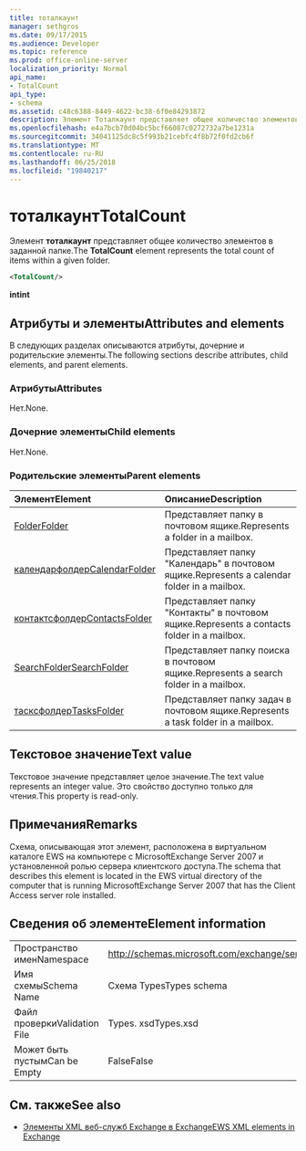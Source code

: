 ```yaml
---
title: тоталкаунт
manager: sethgros
ms.date: 09/17/2015
ms.audience: Developer
ms.topic: reference
ms.prod: office-online-server
localization_priority: Normal
api_name:
- TotalCount
api_type:
- schema
ms.assetid: c48c6388-8449-4622-bc38-6f0e84293872
description: Элемент Тоталкаунт представляет общее количество элементов в заданной папке.
ms.openlocfilehash: e4a7bcb70d04bc5bcf66087c0272732a7be1231a
ms.sourcegitcommit: 34041125dc8c5f993b21cebfc4f8b72f0fd2cb6f
ms.translationtype: MT
ms.contentlocale: ru-RU
ms.lasthandoff: 06/25/2018
ms.locfileid: "19840217"
---
```

# <a name="totalcount"></a><span data-ttu-id="5fc47-103">тоталкаунт</span><span class="sxs-lookup"><span data-stu-id="5fc47-103">TotalCount</span></span>

<span data-ttu-id="5fc47-104">Элемент **тоталкаунт** представляет общее количество элементов в заданной папке.</span><span class="sxs-lookup"><span data-stu-id="5fc47-104">The **TotalCount** element represents the total count of items within a given folder.</span></span> 
  
```xml
<TotalCount/>
```

 <span data-ttu-id="5fc47-105">**int**</span><span class="sxs-lookup"><span data-stu-id="5fc47-105">**int**</span></span>
## <a name="attributes-and-elements"></a><span data-ttu-id="5fc47-106">Атрибуты и элементы</span><span class="sxs-lookup"><span data-stu-id="5fc47-106">Attributes and elements</span></span>

<span data-ttu-id="5fc47-107">В следующих разделах описываются атрибуты, дочерние и родительские элементы.</span><span class="sxs-lookup"><span data-stu-id="5fc47-107">The following sections describe attributes, child elements, and parent elements.</span></span>
  
### <a name="attributes"></a><span data-ttu-id="5fc47-108">Атрибуты</span><span class="sxs-lookup"><span data-stu-id="5fc47-108">Attributes</span></span>

<span data-ttu-id="5fc47-109">Нет.</span><span class="sxs-lookup"><span data-stu-id="5fc47-109">None.</span></span>
  
### <a name="child-elements"></a><span data-ttu-id="5fc47-110">Дочерние элементы</span><span class="sxs-lookup"><span data-stu-id="5fc47-110">Child elements</span></span>

<span data-ttu-id="5fc47-111">Нет.</span><span class="sxs-lookup"><span data-stu-id="5fc47-111">None.</span></span>
  
### <a name="parent-elements"></a><span data-ttu-id="5fc47-112">Родительские элементы</span><span class="sxs-lookup"><span data-stu-id="5fc47-112">Parent elements</span></span>

|<span data-ttu-id="5fc47-113">**Элемент**</span><span class="sxs-lookup"><span data-stu-id="5fc47-113">**Element**</span></span>|<span data-ttu-id="5fc47-114">**Описание**</span><span class="sxs-lookup"><span data-stu-id="5fc47-114">**Description**</span></span>|
|:-----|:-----|
|[<span data-ttu-id="5fc47-115">Folder</span><span class="sxs-lookup"><span data-stu-id="5fc47-115">Folder</span></span>](folder.md) <br/> |<span data-ttu-id="5fc47-116">Представляет папку в почтовом ящике.</span><span class="sxs-lookup"><span data-stu-id="5fc47-116">Represents a folder in a mailbox.</span></span>  <br/> |
|[<span data-ttu-id="5fc47-117">календарфолдер</span><span class="sxs-lookup"><span data-stu-id="5fc47-117">CalendarFolder</span></span>](calendarfolder.md) <br/> |<span data-ttu-id="5fc47-118">Представляет папку "Календарь" в почтовом ящике.</span><span class="sxs-lookup"><span data-stu-id="5fc47-118">Represents a calendar folder in a mailbox.</span></span>  <br/> |
|[<span data-ttu-id="5fc47-119">контактсфолдер</span><span class="sxs-lookup"><span data-stu-id="5fc47-119">ContactsFolder</span></span>](contactsfolder.md) <br/> |<span data-ttu-id="5fc47-120">Представляет папку "Контакты" в почтовом ящике.</span><span class="sxs-lookup"><span data-stu-id="5fc47-120">Represents a contacts folder in a mailbox.</span></span>  <br/> |
|[<span data-ttu-id="5fc47-121">SearchFolder</span><span class="sxs-lookup"><span data-stu-id="5fc47-121">SearchFolder</span></span>](searchfolder.md) <br/> |<span data-ttu-id="5fc47-122">Представляет папку поиска в почтовом ящике.</span><span class="sxs-lookup"><span data-stu-id="5fc47-122">Represents a search folder in a mailbox.</span></span>  <br/> |
|[<span data-ttu-id="5fc47-123">тасксфолдер</span><span class="sxs-lookup"><span data-stu-id="5fc47-123">TasksFolder</span></span>](tasksfolder.md) <br/> |<span data-ttu-id="5fc47-124">Представляет папку задач в почтовом ящике.</span><span class="sxs-lookup"><span data-stu-id="5fc47-124">Represents a task folder in a mailbox.</span></span>  <br/> |
   
## <a name="text-value"></a><span data-ttu-id="5fc47-125">Текстовое значение</span><span class="sxs-lookup"><span data-stu-id="5fc47-125">Text value</span></span>

<span data-ttu-id="5fc47-126">Текстовое значение представляет целое значение.</span><span class="sxs-lookup"><span data-stu-id="5fc47-126">The text value represents an integer value.</span></span> <span data-ttu-id="5fc47-127">Это свойство доступно только для чтения.</span><span class="sxs-lookup"><span data-stu-id="5fc47-127">This property is read-only.</span></span>
  
## <a name="remarks"></a><span data-ttu-id="5fc47-128">Примечания</span><span class="sxs-lookup"><span data-stu-id="5fc47-128">Remarks</span></span>

<span data-ttu-id="5fc47-129">Схема, описывающая этот элемент, расположена в виртуальном каталоге EWS на компьютере с MicrosoftExchange Server 2007 и установленной ролью сервера клиентского доступа.</span><span class="sxs-lookup"><span data-stu-id="5fc47-129">The schema that describes this element is located in the EWS virtual directory of the computer that is running MicrosoftExchange Server 2007 that has the Client Access server role installed.</span></span>
  
## <a name="element-information"></a><span data-ttu-id="5fc47-130">Сведения об элементе</span><span class="sxs-lookup"><span data-stu-id="5fc47-130">Element information</span></span>

|||
|:-----|:-----|
|<span data-ttu-id="5fc47-131">Пространство имен</span><span class="sxs-lookup"><span data-stu-id="5fc47-131">Namespace</span></span>  <br/> |http://schemas.microsoft.com/exchange/services/2006/types  <br/> |
|<span data-ttu-id="5fc47-132">Имя схемы</span><span class="sxs-lookup"><span data-stu-id="5fc47-132">Schema Name</span></span>  <br/> |<span data-ttu-id="5fc47-133">Схема Types</span><span class="sxs-lookup"><span data-stu-id="5fc47-133">Types schema</span></span>  <br/> |
|<span data-ttu-id="5fc47-134">Файл проверки</span><span class="sxs-lookup"><span data-stu-id="5fc47-134">Validation File</span></span>  <br/> |<span data-ttu-id="5fc47-135">Types. xsd</span><span class="sxs-lookup"><span data-stu-id="5fc47-135">Types.xsd</span></span>  <br/> |
|<span data-ttu-id="5fc47-136">Может быть пустым</span><span class="sxs-lookup"><span data-stu-id="5fc47-136">Can be Empty</span></span>  <br/> |<span data-ttu-id="5fc47-137">False</span><span class="sxs-lookup"><span data-stu-id="5fc47-137">False</span></span>  <br/> |
   
## <a name="see-also"></a><span data-ttu-id="5fc47-138">См. также</span><span class="sxs-lookup"><span data-stu-id="5fc47-138">See also</span></span>



- [<span data-ttu-id="5fc47-139">Элементы XML веб-служб Exchange в Exchange</span><span class="sxs-lookup"><span data-stu-id="5fc47-139">EWS XML elements in Exchange</span></span>](ews-xml-elements-in-exchange.md)

